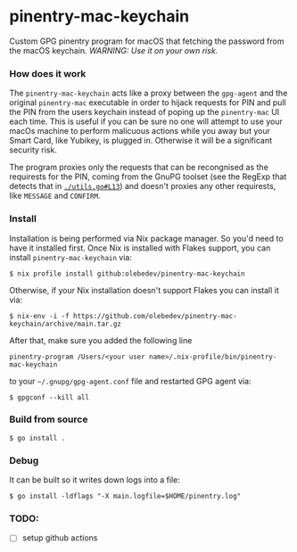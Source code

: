 # pinentry-mac-keychain

Custom GPG pinentry program for macOS that fetching the password from the macOS keychain. _WARNING: Use it on your own risk._                               

### How does it work

The `pinentry-mac-keychain` acts like a proxy between the `gpg-agent` and the original `pinentry-mac` 
executable in order to hijack requests for PIN and pull the PIN from the users keychain instead of
poping up the `pinentry-mac` UI each time. This is useful if you can be sure no one will attempt
to use your macOs machine to perform malicuous actions while you away but your Smart Card, like Yubikey,
is plugged in. Otherwise it will be a significant security risk.

The program proxies only the requests that can be recongnised as the requirests for the PIN, coming from the GnuPG toolset (see the RegExp that detects that in [`./utils.go#L13`](./utils.go#L13)) and doesn't proxies any other requirests, like `MESSAGE` and `CONFIRM`.

### Install

Installation is being performed via Nix package manager. So you'd need to have it installed first.
Once Nix is installed with Flakes support, you can install `pinentry-mac-keychain` via:

```
$ nix profile install github:olebedev/pinentry-mac-keychain
```

Otherwise, if your Nix installation doesn't support Flakes you can install it via:
```
$ nix-env -i -f https://github.com/olebedev/pinentry-mac-keychain/archive/main.tar.gz
```

After that, make sure you added the following line 
```
pinentry-program /Users/<your user name>/.nix-profile/bin/pinentry-mac-keychain
```
to your `~/.gnupg/gpg-agent.conf` file and restarted GPG agent via:
```
$ gpgconf --kill all
```

### Build from source

```
$ go install .
```

### Debug

It can be built so it writes down logs into a file:
```
$ go install -ldflags "-X main.logfile=$HOME/pinentry.log"
```

### TODO:
  - [ ] setup github actions

